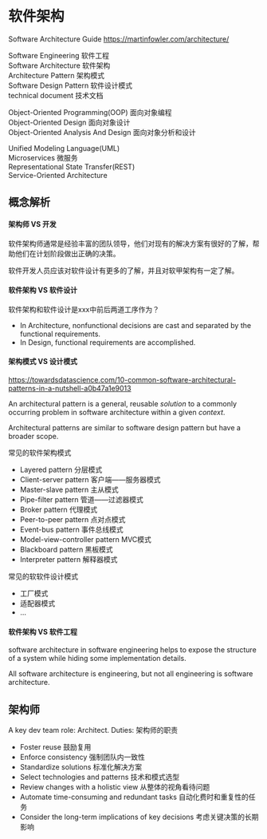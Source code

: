 # 软件架构


Software Architecture Guide https://martinfowler.com/architecture/




Software Engineering 软件工程   
Software Architecture 软件架构   
Architecture Pattern 架构模式   
Software Design Pattern 软件设计模式   
technical document 技术文档

Object-Oriented Programming(OOP) 面向对象编程   
Object-Oriented Design 面向对象设计   
Object-Oriented Analysis And Design 面向对象分析和设计   

Unified Modeling Language(UML)   
Microservices 微服务   
Representational State Transfer(REST)   
Service-Oriented Architecture



## 概念解析


#### 架构师 VS 开发

软件架构师通常是经验丰富的团队领导，他们对现有的解决方案有很好的了解，帮助他们在计划阶段做出正确的决策。

软件开发人员应该对软件设计有更多的了解，并且对软甲架构有一定了解。


#### 软件架构 VS 软件设计

软件架构和软件设计是xxx中前后两道工序作为？

* In Architecture, nonfunctional decisions are cast and separated by the functional requirements.
* In Design, functional requirements are accomplished.


#### 架构模式 VS 设计模式

https://towardsdatascience.com/10-common-software-architectural-patterns-in-a-nutshell-a0b47a1e9013

An architectural pattern is a general, reusable *solution* to a commonly occurring problem in software architecture within a given *context*.

Architectural patterns are similar to software design pattern but have a broader scope.

常见的软件架构模式

* Layered pattern  分层模式
* Client-server pattern  客户端——服务器模式
* Master-slave pattern  主从模式
* Pipe-filter pattern  管道——过滤器模式
* Broker pattern  代理模式
* Peer-to-peer pattern  点对点模式
* Event-bus pattern  事件总线模式
* Model-view-controller  pattern MVC模式
* Blackboard pattern  黑板模式
* Interpreter pattern  解释器模式

常见的软软件设计模式

* 工厂模式
* 适配器模式
* ...


#### 软件架构 VS 软件工程

software architecture in software engineering helps to expose the structure of a system while hiding some implementation details.

All software architecture is engineering, but not all engineering is software architecture.


## 架构师


A key dev team role: Architect. Duties: 架构师的职责
- Foster reuse 鼓励复用
- Enforce consistency 强制团队内一致性
- Standardize solutions 标准化解决方案
- Select technologies and patterns 技术和模式选型
- Review changes with a holistic view 从整体的视角看待问题
- Automate time-consuming and redundant tasks 自动化费时和重复性的任务
- Consider the long-term implications of key decisions 考虑关键决策的长期影响



